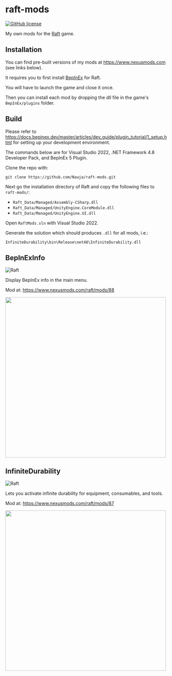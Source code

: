 # raft-mods

[![GitHub license](https://img.shields.io/badge/license-MIT-blue.svg)](https://raw.githubusercontent.com/Nauja/raft-mods/master/LICENSE)

My own mods for the [Raft](https://store.steampowered.com/app/648800/Raft/) game.

## Installation

You can find pre-built versions of my mods at https://www.nexusmods.com (see links below).

It requires you to first install [BepInEx](https://www.nexusmods.com/site/mods/287) for Raft.

You will have to launch the game and close it once.

Then you can install each mod by dropping the dll file in the game's `BepInEx/plugins` folder.

## Build

Please refer to https://docs.bepinex.dev/master/articles/dev_guide/plugin_tutorial/1_setup.html for
setting up your development environment.

The commands below are for Visual Studio 2022, .NET Framework 4.8 Developer Pack, and BepInEx 5 Plugin.

Clone the repo with:

```
git clone https://github.com/Nauja/raft-mods.git
```

Next go the installation directory of Raft and copy the following files to `raft-mods/`:
* `Raft_Data/Managed/Assembly-CSharp.dll`
* `Raft_Data/Managed/UnityEngine.CoreModule.dll`
* `Raft_Data/Managed/UnityEngine.UI.dll`

Open `RaftMods.sln` with Visual Studio 2022.

Generate the solution which should produces `.dll` for all mods, i.e.:

```
InfiniteDurability\bin\Release\net48\InfiniteDurability.dll
```

## BepInExInfo

![Raft](https://img.shields.io/badge/Raft-1.09+-blue)

Display BepInEx info in the main menu.

Mod at: https://www.nexusmods.com/raft/mods/88

<img src="https://staticdelivery.nexusmods.com/mods/3240/images/88/88-1712435073-429972946.jpeg" width="500px"/>

## InfiniteDurability

![Raft](https://img.shields.io/badge/Raft-1.09+-blue)

Lets you activate infinite durability for equipment, consumables, and tools.

Mod at: https://www.nexusmods.com/raft/mods/87

<img src="https://staticdelivery.nexusmods.com/mods/3240/images/87/87-1712250118-1496865532.png" width="500px"/>
